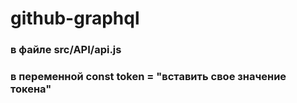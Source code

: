 
# github-graphql

### в файле **src/API/api.js**
### в переменной const token = "вставить свое значение токена"
